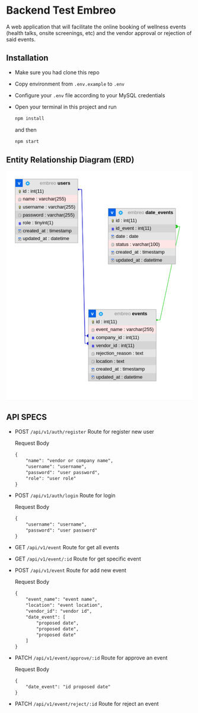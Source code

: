# Backend Test Embreo

A web application that will facilitate the online booking of wellness events (health talks, onsite screenings, etc) and the vendor approval or rejection of said events.

## Installation 

- Make sure you had clone this repo
- Copy environment from `.env.example` to `.env`
- Configure your `.env` file according to your MySQL credentials
- Open your terminal in this project and run 

	```bash
	npm install
	```

	and then

	```bash
	npm start
	```

## Entity Relationship Diagram (ERD)

![alt text](https://github.com/mathiuskormasela12/back-test-embreo/blob/release/screenshoot/ERD.png?raw=true)

## API SPECS

- POST `/api/v1/auth/register` Route for register new user

	Request Body

	```
	{
		"name": "vendor or company name",
		"username": "username",
		"password": "user password",
		"role": "user role"
	}
	```

- POST `/api/v1/auth/login` Route for login

	Request Body

	```
	{
		"username": "username",
		"password": "user password"
	}
	```

- GET `/api/v1/event` Route for get all events
- GET `/api/v1/event/:id` Route for get specific event
- POST `/api/v1/event` Route for add new event

	Request Body 

	```
	{
		"event_name": "event name",
		"location": "event location",
		"vendor_id": "vendor id",
		"date_event": [
			"proposed date",
			"proposed date",
			"proposed date"
		]
	}
	```

- PATCH `/api/v1/event/approve/:id` Route for approve an event

	Request Body 

	```
	{
		"date_event": "id proposed date"
	}
	```

- PATCH `/api/v1/event/reject/:id` Route for reject an event